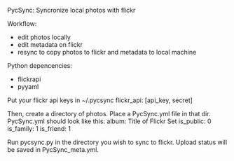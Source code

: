 PycSync: Syncronize local photos with flickr

Workflow:

- edit photos locally
- edit metadata on flickr
- resync to copy photos to flickr and metadata to local machine

Python depencencies:

- flickrapi
- pyyaml

Put your flickr api keys in ~/.pycsync
 flickr_api: [api_key, secret]

Then, create a directory of photos. Place a PycSync.yml file in that dir.
PycSync.yml should look like this:
 album: Title of Flickr Set
 is_public: 0
 is_family: 1
 is_friend: 1

Run pycsync.py in the directory you wish to sync to flickr.
Upload status will be saved in PycSync_meta.yml.
